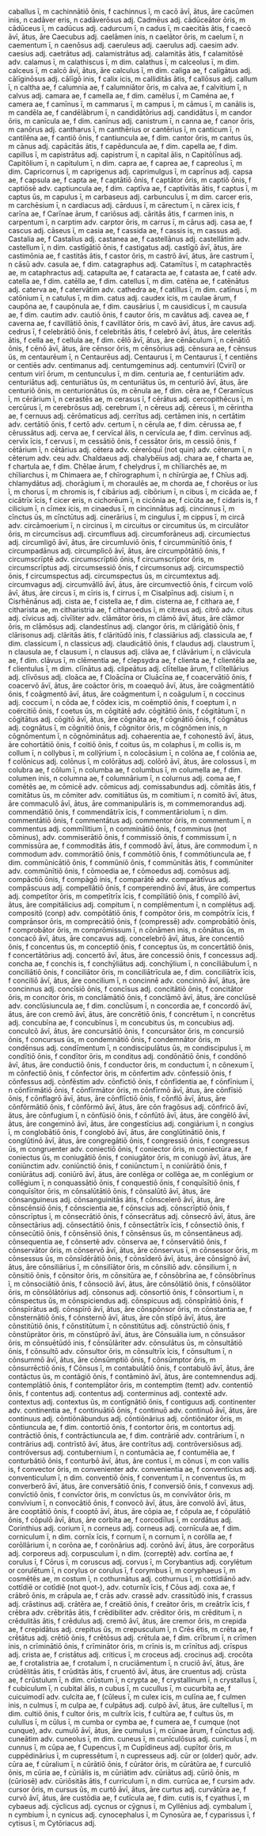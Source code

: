 caballus ī, m
cachinnātiō ōnis, f
cachinnus ī, m
cacō āvī, ātus, āre
cacūmen inis, n
cadāver eris, n
cadāverōsus adj.
Cadmēus adj.
cādūceātor ōris, m
cādūceus ī, m
cadūcus adj.
cadurcum ī, n
cadus ī, m
caecitās ātis, f
caecō āvī, ātus, āre
Caecubus adj.
caelāmen inis, n
caelātor ōris, m
caelum ī, n
caementum ī, n
caenōsus adj.
caeruleus adj.
caerulus adj.
caesim adv.
caesius adj.
caetrātus adj.
calamistrātus adj.
calamitās ātis, f
calamitōsē adv.
calamus ī, m
calathiscus ī, m dim.
calathus ī, m
calceolus ī, m dim.
calceus ī, m
calcō āvī, ātus, āre
calculus ī, m dim.
caliga ae, f
caligātus adj.
cālīginōsus adj.
cālīgō inis, f
calix icis, m
calliditās ātis, f
callōsus adj.
callum ī, n
caltha ae, f
calumnia ae, f
calumniātor ōris, m
calva ae, f
calvitium ī, n
calvus adj.
camara ae, f
camella ae, f dim.
camēlus ī, m
Camēna ae, f
camera ae, f
camīnus ī, m
cammarus ī, m
campus ī, m
cāmus ī, m
canālis is, m
candēla ae, f
candēlābrum ī, n
candidātōrius adj.
candidātus ī, m
candor ōris, m
canīcula ae, f dim.
canīnus adj.
canistrum ī, n
canna ae, f
canor ōris, m
canōrus adj.
cantharus ī, m
canthērius or cantērius ī, m
canticum ī, n
cantilēna ae, f
cantiō ōnis, f
cantiuncula ae, f dim.
cantor ōris, m
cantus ūs, m
cānus adj.
capācitās ātis, f
capēduncula ae, f dim.
capella ae, f dim.
capillus ī, m
capistrātus adj.
capistrum ī, n
capital ālis, n
Capitōlīnus adj.
Capitōlium ī, n
capitulum ī, n dim.
capra ae, f
caprea ae, f
capreolus ī, m dim.
Capricornus ī, m
caprigenus adj.
caprimulgus ī, m
caprīnus adj.
capsa ae, f
capsula ae, f
capta ae, f
captātiō ōnis, f
captātor ōris, m
captiō ōnis, f
captiōsē adv.
captiuncula ae, f dim.
captīva ae, f
captīvitās ātis, f
captus ī, m
captus ūs, m
capulus ī, m
carbaseus adj.
carbunculus ī, m dim.
carcer eris, m
carchēsium ī, n
cardiacus adj.
cārduus ī, m
cārectum ī, n
cārex icis, f
carīna ae, f
Carīnae ārum, f
cariōsus adj.
cāritās ātis, f
carmen inis, n
carpentum ī, n
carptim adv.
carptor ōris, m
carrus ī, m
cārus adj.
casa ae, f
cascus adj.
cāseus ī, m
casia ae, f
cassida ae, f
cassis is, m
cassus adj.
Castalia ae, f
Castalius adj.
castanea ae, f
castellānus adj.
castellātim adv.
castellum ī, n dim.
castīgātiō ōnis, f
castigatus adj.
castīgō āvī, ātus, āre
castimōnia ae, f
castitās ātis, f
castor ōris, m
castrō āvī, ātus, āre
castrum ī, n
cāsū adv.
casula ae, f dim.
catagraphus adj.
Catamītus ī, m
cataphractēs ae, m
cataphractus adj.
catapulta ae, f
cataracta ae, f
catasta ae, f
catē adv.
catella ae, f dim.
catēlla ae, f dim.
catellus ī, m dim.
catēna ae, f
catēnātus adj.
caterva ae, f
catervātim adv.
cathedra ae, f
catillus ī, m dim.
catīnus ī, m
catōnium ī, n
catulus ī, m dim.
catus adj.
caudex icis, m
caulae ārum, f
caupōna ae, f
caupōnula ae, f dim.
causārius ī, m
causidicus ī, m
causula ae, f dim.
cautim adv.
cautiō ōnis, f
cautor ōris, m
cavātus adj.
cavea ae, f
caverna ae, f
cavillātiō ōnis, f
cavillātor ōris, m
cavō āvī, ātus, āre
cavus adj.
cedrus ī, f
celebrātiō ōnis, f
celebritās ātis, f
celebrō āvī, ātus, āre
celeritās ātis, f
cella ae, f
cellula ae, f dim.
cēlō āvī, ātus, āre
cēnāculum ī, n
cēnātiō ōnis, f
cēnō āvī, ātus, āre
cēnsor ōris, m
cēnsōrius adj.
cēnsura ae, f
cēnsus ūs, m
centaurēum ī, n
Centaurēus adj.
Centaurus ī, m
Centaurus ī, f
centiēns or centiēs adv.
centimanus adj.
centumgeminus adj.
centumvirī (Cvirī) or centum virī ōrum, m
centunculus ī, m dim.
centuria ae, f
centuriātim adv.
centuriātus adj.
centuriātus ūs, m
centuriātus ūs, m
centuriō āvī, ātus, āre
centuriō ōnis, m
centurionātus ūs, m
cēnula ae, f dim.
cēra ae, f
Ceramīcus ī, m
cērārium ī, n
cerastēs ae, m
cerasus ī, f
cērātus adj.
cercopithēcus ī, m
cercūrus ī, m
cerebrōsus adj.
cerebrum ī, n
cēreus adj.
cēreus ī, m
cērintha ae, f
cernuus adj.
cērōmaticus adj.
cerrītus adj.
certāmen inis, n
certātim adv.
certātiō ōnis, f
certō adv.
certum ī, n
cērula ae, f dim.
cērussa ae, f
cērussātus adj.
cerva ae, f
cervīcal ālis, n
cervīcula ae, f dim.
cervīnus adj.
cervīx īcis, f
cervus ī, m
cessātiō ōnis, f
cessātor ōris, m
cessiō ōnis, f
cētārium ī, n
cētārius adj.
cētera adv.
cērerōquī (not quin) adv.
cēterum ī, n
cēterum adv.
ceu adv.
Chaldaeus adj.
chalybēïus adj.
chara ae, f
charta ae, f
chartula ae, f dim.
Chēlae ārum, f
chelydrus ī, m
chīliarchēs ae, m
chīliarchus ī, m
Chimaera ae, f
chīrographum ī, n
chīrūrgia ae, f
Chīus adj.
chlamydātus adj.
chorāgium ī, m
choraulēs ae, m
chorda ae, f
chorēus or īus ī, m
chorus ī, m
chromis is, f
cibārius adj.
cibōrium ī, n
cibus ī, m
cicāda ae, f
cicātrīx īcis, f
cicer eris, n
cichorēum ī, n
cicōnia ae, f
cicūta ae, f
cidaris is, f
cilicium ī, n
cīmex icis, m
cinaedus ī, m
cincinnātus adj.
cincinnus ī, m
cīnctus ūs, m
cīnctūtus adj.
cinerārius ī, m
cingulus ī, m
cippus ī, m
circā adv.
circāmoerium ī, n
circinus ī, m
circuitus or circumitus ūs, m
circulātor ōris, m
circumcīsus adj.
circumfluus adj.
circumforāneus adj.
circumiectus adj.
circumligō āvī, ātus, āre
circumluviō ōnis, f
circummūnītiō ōnis, f
circumpadānus adj.
circumplicō āvī, ātus, āre
circumpōtātiō ōnis, f
circumscrīptē adv.
circumscrīptiō ōnis, f
circumscrīptor ōris, m
circumscrīptus adj.
circumsessiō ōnis, f
circumsonus adj.
circumspectiō ōnis, f
circumspectus adj.
circumspectus ūs, m
circumtextus adj.
circumvagus adj.
circumvāllō āvī, ātus, āre
circumvectiō ōnis, f
circum  volō āvī, ātus, āre
circus ī, m
cīris is, f
cirrus ī, m
Cisalpīnus adj.
cisium ī, n
Cisrhēnānus adj.
cista ae, f
cistella ae, f dim.
cisterna ae, f
cithara ae, f
citharista ae, m
citharistria ae, f
citharoedus ī, m
citreus adj.
citrō adv.
citus adj.
cīvicus adj.
cīvīliter adv.
clāmātor ōris, m
clāmō āvī, ātus, āre
clāmor ōris, m
clāmōsus adj.
clandestīnus adj.
clangor ōris, m
clārigātiō ōnis, f
clārisonus adj.
clāritās ātis, f
clāritūdō inis, f
classiārius adj.
classicula ae, f dim.
classicum ī, n
classicus adj.
claudicātiō ōnis, f
claudus adj.
claustrum ī, n
clausula ae, f
clausum ī, n
clausus adj.
clāva ae, f
clāvārium ī, n
clāvicula ae, f dim.
clāvus ī, m
clēmentia ae, f
clepsydra ae, f
clienta ae, f
clientēla ae, f
clientulus ī, m dim.
clīnātus adj.
clipeātus adj.
clītellae ārum, f
clītellārius adj.
clīvōsus adj.
cloāca ae, f
Cloācīna or Cluācīna ae, f
coacervātiō ōnis, f
coacervō āvī, ātus, āre
coāctor ōris, m
coaequō āvī, ātus, āre
coāgmentātiō ōnis, f
coāgmentō āvī, ātus, āre
coāgmentum ī, n
coāgulum ī, n
coccinus adj.
coccum ī, n
cōda ae, f
cōdex icis, m
coēmptiō ōnis, f
coeptum ī, n
coërcitiō ōnis, f
coetus ūs, m
cōgitātē adv.
cōgitātiō ōnis, f
cōgitātum ī, n
cōgitātus adj.
cōgitō āvī, ātus, āre
cōgnāta ae, f
cōgnātiō ōnis, f
cōgnātus adj.
cognātus ī, m
cōgnitiō ōnis, f
cōgnitor ōris, m
cōgnōmen inis, n
cōgnōmentum ī, n
cōgnōminātus adj.
cohaerentia ae, f
cohonestō āvī, ātus, āre
cohortātiō ōnis, f
coitiō ōnis, f
coitus ūs, m
colaphus ī, m
collis is, m
collum ī, n
collybus ī, m
collȳrium ī, n
colocāsium ī, n
colōna ae, f
colōnia ae, f
colōnicus adj.
colōnus ī, m
colōrātus adj.
colōrō āvī, ātus, āre
colossus ī, m
colubra ae, f
cōlum ī, n
columba ae, f
columbus ī, m
columella ae, f dim.
columen inis, n
columna ae, f
columnārium ī, n
colurnus adj.
coma ae, f
comētēs ae, m
cōmicē adv.
cōmicus adj.
comissabundus adj.
cōmitās ātis, f
comitātus ūs, m
cōmiter adv.
comitiātus ūs, m
comitium ī, n
comitō āvī, ātus, āre
commaculō āvī, ātus, āre
commanipulāris is, m
commemorandus adj.
commendātiō ōnis, f
commendātrīx īcis, f
commentāriolum ī, n dim.
commentātiō ōnis, f
commentātus adj.
commentor ōris, m
commentum ī, n
commentus adj.
commīlitium ī, n
comminātiō ōnis, f
comminus (not cōminus), adv.
commiserātiō ōnis, f
commissiō ōnis, f
commissum ī, n
commissūra ae, f
commoditās ātis, f
commodō āvī, ātus, āre
commodum ī, n
commodum adv.
commorātiō ōnis, f
commōtiō ōnis, f
commōtiuncula ae, f dim.
commūnicātiō ōnis, f
commūniō ōnis, f
commūnitās ātis, f
commūniter adv.
commūnītiō ōnis, f
cōmoedia ae, f
cōmoedus adj.
comōsus adj.
compāctiō ōnis, f
compāgō inis, f
comparātē adv.
comparātīvus adj.
compāscuus adj.
compellātiō ōnis, f
comperendinō āvī, ātus, āre
compertus adj.
competītor ōris, m
competītrīx īcis, f
compīlātiō ōnis, f
compīlō āvī, ātus, āre
compitālicius adj.
compitum ī, n
complēmentum ī, n
complētus adj.
compositō (conp) adv.
compōtātiō ōnis, f
compōtor ōris, m
compōtrīx īcis, f
comprānsor ōris, m
comprecātiō ōnis, f
(compressē) adv.
comprobātiō ōnis, f
comprobātor ōris, m
comprōmissum ī, n
cōnāmen inis, n
cōnātus ūs, m
concacō āvī, ātus, āre
concavus adj.
concelebrō āvī, ātus, āre
concentiō ōnis, f
concentus ūs, m
conceptiō ōnis, f
conceptus ūs, m
concertātiō ōnis, f
concertātōrius adj.
concertō āvī, ātus, āre
concessiō ōnis, f
concessus adj.
concha ae, f
conchis is, f
conchȳliātus adj.
conchȳlium ī, n
conciliābulum ī, n
conciliātiō ōnis, f
conciliātor ōris, m
conciliātrīcula ae, f dim.
conciliātrīx īcis, f
conciliō āvī, ātus, āre
concilium ī, n
concinnē adv.
concinnō āvī, ātus, āre
concinnus adj.
concīsiō ōnis, f
concīsus adj.
concitātiō ōnis, f
concitātor ōris, m
concitor ōris, m
conclāmātiō ōnis, f
conclāmō āvī, ātus, āre
conclūsē adv.
conclūsiuncula ae, f dim.
conclūsum ī, n
concordia ae, f
concordō āvī, ātus, āre
con  cremō āvī, ātus, āre
concrētiō ōnis, f
concrētum ī, n
concrētus adj.
concubīna ae, f
concubīnus ī, m
concubitus ūs, m
concubius adj.
conculcō āvī, ātus, āre
concursātiō ōnis, f
concursātor ōris, m
concursiō ōnis, f
concursus ūs, m
condemnātiō ōnis, f
condemnātor ōris, m
condēnsus adj.
condīmentum ī, n
condiscipulātus ūs, m
condiscipulus ī, m
condītiō ōnis, f
condītor ōris, m
conditus adj.
condōnātiō ōnis, f
condōnō āvī, ātus, āre
conductiō ōnis, f
conductor ōris, m
conductum ī, n
cōnexum ī, m
cōnfectiō ōnis, f
cōnfector ōris, m
cōnfertim adv.
cōnfessiō ōnis, f
cōnfessus adj.
cōnfēstim adv.
cōnfictiō ōnis, f
cōnfīdentia ae, f
cōnfīnium ī, n
cōnfīrmātiō ōnis, f
cōnfīrmātor ōris, m
cōnfīrmō āvī, ātus, āre
cōnfīsiō ōnis, f
cōnflagrō āvī, ātus, āre
cōnflīctiō ōnis, f
cōnflō āvī, ātus, āre
cōnfōrmātiō ōnis, f
cōnfōrmō āvī, ātus, āre
cōn  fragōsus adj.
cōnfricō āvī, ātus, āre
cōnfugium ī, n
cōnfūsiō ōnis, f
cōnfūtō āvī, ātus, āre
congēlō āvī, ātus, āre
congeminō āvī, ātus, āre
congestīcius adj.
congiārium ī, n
congius ī, m
conglobātiō ōnis, f
conglobō āvī, ātus, āre
conglūtinātiō ōnis, f
conglūtinō āvī, ātus, āre
congregātiō ōnis, f
congressiō ōnis, f
congressus ūs, m
congruenter adv.
coniectiō ōnis, f
coniector ōris, m
coniectūra ae, f
coniectus ūs, m
coniugātiō ōnis, f
coniugātor ōris, m
coniugō āvī, ātus, āre
coniūnctim adv.
coniūnctiō ōnis, f
coniūnctum ī, n
coniūrātiō ōnis, f
coniūrātus adj.
coniūrō āvī, ātus, āre
conlēga or collēga ae, m
conlēgium or collēgium ī, n
conquassātiō ōnis, f
conquestiō ōnis, f
conquīsītiō ōnis, f
conquīsītor ōris, m
cōnsalūtātiō ōnis, f
cōnsalūtō āvī, ātus, āre
cōnsanguineus adj.
cōnsanguinitās ātis, f
cōnscelerō āvī, ātus, āre
cōnscēnsiō ōnis, f
cōnscientia ae, f
cōnscius adj.
cōnscrīptiō ōnis, f
cōnscrīptus ī, m
cōnsecrātiō ōnis, f
cōnsecrātus adj.
cōnsecrō āvī, ātus, āre
cōnsectārius adj.
cōnsectātiō ōnis, f
cōnsectātrīx īcis, f
cōnsectiō ōnis, f
cōnsecūtiō ōnis, f
cōnsēnsiō ōnis, f
cōnsēnsus ūs, m
cōnsentāneus adj.
cōnsequentia ae, f
cōnsertē adv.
cōnserva ae, f
cōnservātiō ōnis, f
cōnservātor ōris, m
cōnservō āvī, ātus, āre
cōnservus ī, m
cōnsessor ōris, m
cōnsessus ūs, m
cōnsīdērātiō ōnis, f
cōnsīderō āvī, ātus, āre
cōnsīgnō āvī, ātus, āre
cōnsiliārius ī, m
cōnsilīātor ōris, m
cōnsiliō adv.
cōnsilium ī, n
cōnsitiō ōnis, f
cōnsitor ōris, m
cōnsitūra ae, f
cōnsōbrīna ae, f
cōnsōbrīnus ī, m
cōnsociātiō ōnis, f
cōnsociō āvī, ātus, āre
cōnsōlātiō ōnis, f
cōnsōlātor ōris, m
cōnsōlātōrius adj.
cōnsonus adj.
cōnsortiō ōnis, f
cōnsortium ī, n
cōnspectus ūs, m
cōnspiciendus adj.
cōnspicuus adj.
cōnspīrātiō ōnis, f
cōnspīrātus adj.
cōnspīrō āvī, ātus, āre
cōnspōnsor ōris, m
cōnstantia ae, f
cōnsternātiō ōnis, f
cōnsternō āvī, ātus, āre
cōn  stīpō āvī, ātus, āre
cōnstitūtiō ōnis, f
cōnstitūtum ī, n
cōnstitūtus adj.
cōnstrūctiō ōnis, f
cōnstūprātor ōris, m
cōnstūprō āvī, ātus, āre
Cōnsuālia ium, n
cōnsuāsor ōris, m
cōnsuētūdō inis, f
cōnsūlāriter adv.
cōnsulātus ūs, m
cōnsultātiō ōnis, f
cōnsultō adv.
cōnsultor ōris, m
cōnsultrīx īcis, f
cōnsultum ī, n
cōnsummō āvī, ātus, āre
cōnsūmptiō ōnis, f
cōnsūmptor ōris, m
cōnsurrēctiō ōnis, f
Cōnsus ī, m
contabulātiō ōnis, f
contabulō āvī, ātus, āre
contāctus ūs, m
contāgiō ōnis, f
contāminō āvī, ātus, āre
contemnendus adj.
contemplātiō ōnis, f
contemplātor ōris, m
contemptim (temt) adv.
contentiō ōnis, f
contentus adj.
contentus adj.
conterminus adj.
contextē adv.
contextus adj.
contextus ūs, m
contīgnātiō ōnis, f
contiguus adj.
continenter adv.
continentia ae, f
continuātiō ōnis, f
continuō adv.
continuō āvī, ātus, āre
continuus adj.
cōntiōnābundus adj.
cōntiōnārius adj.
cōntiōnātor ōris, m
cōntiuncula ae, f dim.
contortiō ōnis, f
contortor ōris, m
contortus adj.
contrāctiō ōnis, f
contrāctiuncula ae, f dim.
contrāriē adv.
contrārium ī, n
contrārius adj.
contrīstō āvī, ātus, āre
contrītus adj.
contrōversiōsus adj.
contrōversus adj.
contubernium ī, n
contumācia ae, f
contumēlia ae, f
conturbātiō ōnis, f
conturbō āvī, ātus, āre
contus ī, m
cōnus ī, m
con  vallis is, f
convector ōris, m
convenienter adv.
convenientia ae, f
conventīcius adj.
conventiculum ī, n dim.
conventiō ōnis, f
conventum ī, n
conventus ūs, m
converberō āvī, ātus, āre
conversātiō ōnis, f
conversiō ōnis, f
convexus adj.
convīctiō ōnis, f
convīctor ōris, m
convīctus ūs, m
convīvātor ōris, m
convīvium ī, n
convocātiō ōnis, f
convocō āvī, ātus, āre
convolō āvī, ātus, āre
cooptātiō ōnis, f
cooptō āvī, ātus, āre
cōpia ae, f
cōpula ae, f
cōpulātiō ōnis, f
cōpulō āvī, ātus, āre
corbīta ae, f
corcodīlus ī, m
cordātus adj.
Corinthius adj.
corium ī, n
corneus adj.
corneus adj.
cornīcula ae, f dim.
corniculum ī, n dim.
cornīx īcis, f
cornum ī, n
cornum ī, n
corōlla ae, f
corōllārium ī, n
corōna ae, f
corōnārius adj.
corōnō āvī, ātus, āre
corporātus adj.
corporeus adj.
corpusculum ī, n dim.
(correptē) adv.
cortīna ae, f
corulus ī, f
Cōrus ī, m
coruscus adj.
corvus ī, m
Corybantius adj.
corylētum or corulētum ī, n
corylus or corulus ī, f
corymbus ī, m
coryphaeus ī, m
cosmētēs ae, m
costum ī, n
cothurnātus adj.
cothurnus ī, m
cottīdiānō adv.
cottīdiē or cotīdiē (not quot-), adv.
coturnīx īcis, f
Cōus adj.
coxa ae, f
crābrō ōnis, m
crāpula ae, f
crās adv.
crassē adv.
crassitūdō inis, f
crassus adj.
crāstinus adj.
crātēra ae, f
creātiō ōnis, f
creātor ōris, m
creātrīx īcis, f
crēbra adv.
crēbritās ātis, f
crēdibiliter adv.
crēditor ōris, m
crēditum ī, n
crēdulitās ātis, f
crēdulus adj.
cremō āvī, ātus, āre
cremor ōris, m
crepida ae, f
crepidātus adj.
crepitus ūs, m
crepusculum ī, n
Crēs ētis, m
crēta ae, f
crētātus adj.
crētiō ōnis, f
crētōsus adj.
crētula ae, f dim.
crībrum ī, n
crīmen inis, n
crīminātiō ōnis, f
crīminātor ōris, m
crīnis is, m
crīnītus adj.
crīspus adj.
crista ae, f
cristātus adj.
criticus ī, m
croceus adj.
crocinus adj.
crocōta ae, f
crotalistria ae, f
crotalum ī, n
cruciāmentum ī, n
cruciō āvī, ātus, āre
crūdēlitās ātis, f
crūditās ātis, f
cruentō āvī, ātus, āre
cruentus adj.
crūsta ae, f
crūstulum ī, n dim.
crūstum ī, n
crypta ae, f
crystallinum ī, n
crystallus ī, f
cubiculum ī, n
cubital ālis, n
cubus ī, m
cucullus ī, m
cucurbita ae, f
cuicuimodī adv.
culcita ae, f
(cūleus ī, m
culex icis, m
culīna ae, f
culmen inis, n
culmus ī, m
culpa ae, f
culpātus adj.
culpō āvī, ātus, āre
cultellus ī, m dim.
cultiō ōnis, f
cultor ōris, m
cultrīx īcis, f
cultūra ae, f
cultus ūs, m
culullus ī, m
cūlus ī, m
cumba or cymba ae, f
cumera ae, f
cumque (not cunque), adv.
cumulō āvī, ātus, āre
cumulus ī, m
cūnae ārum, f
cūnctus adj.
cuneātim adv.
cuneolus ī, m dim.
cuneus ī, m
cunīculōsus adj.
cunīculus ī, m
cunnus ī, m
cūpa ae, f
Cupencus ī, m
Cupīdineus adj.
cupītor ōris, m
cuppēdinārius ī, m
cupressētum ī, n
cupresseus adj.
cūr or (older) quōr, adv.
cūra ae, f
cūralium ī, n
cūrātiō ōnis, f
cūrātor ōris, m
cūrātūra ae, f
curculiō ōnis, m
cūria ae, f
cūriālis is, m
cūriātim adv.
cūriātus adj.
cūriō ōnis, m
(cūriosē) adv.
cūriōsitās ātis, f
curriculum ī, n dim.
currūca ae, f
cursim adv.
cursor ōris, m
cursus ūs, m
curtō āvī, ātus, āre
curtus adj.
curvātūra ae, f
curvō āvī, ātus, āre
custōdia ae, f
cutīcula ae, f dim.
cutis is, f
cyathus ī, m
cybaeus adj.
cȳclicus adj.
cycnus or cȳgnus ī, m
Cyllēnius adj.
cymbalum ī, n
cymbium ī, n
cynicus adj.
cynocephalus ī, m
Cynosūra ae, f
cyparissus ī, f
cytisus ī, m
Cytōriacus adj.
